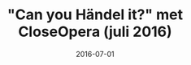 ---
title: "\"Can you Händel it?\" met CloseOpera (juli 2016)"
layout: gallery
date: 2016-07-01
thumbnail : CloseOpera.jpg
---